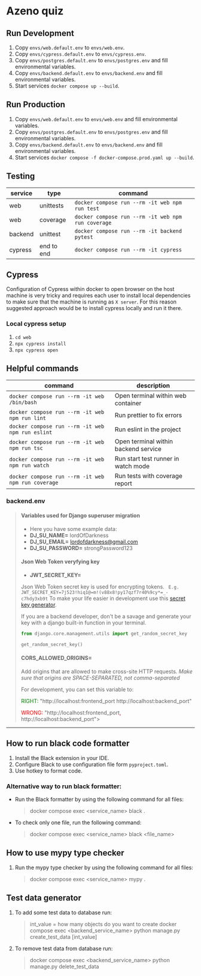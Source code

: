 # Azeno quiz

## Run Development

1. Copy `envs/web.default.env` to `envs/web.env`.
2. Copy `envs/cypress.default.env` to `envs/cypress.env`.
3. Copy `envs/postgres.default.env` to `envs/postgres.env` and fill environmental variables.
4. Copy `envs/backend.default.env` to `envs/backend.env` and fill environmental variables.
5. Start services `docker compose up --build`.

## Run Production

1. Copy `envs/web.default.env` to `envs/web.env` and fill environmental variables.
2. Copy `envs/postgres.default.env` to `envs/postgres.env` and fill environmental variables.
3. Copy `envs/backend.default.env` to `envs/backend.env` and fill environmental variables.
4. Start services `docker compose -f docker-compose.prod.yaml up --build`.

## Testing

| service | type       | command                                            |
|---------|------------|----------------------------------------------------|
| web     | unittests  | `docker compose run --rm -it web npm run test`     |
| web     | coverage   | `docker compose run --rm -it web npm run coverage` |
| backend | unittest   | `docker compose run --rm -it backend pytest`       |
| cypress | end to end | `docker compose run --rm -it cypress`              |

## Cypress

Configuration of Cypress within docker to open browser on the host machine is very tricky and requires each user to
install local dependencies to make sure that the machine is running as `X server`.
For this reason suggested approach would be to install cypress locally and run it there.

### Local cypress setup

1. `cd web`
2. `npx cypress install`
3. `npx cypress open`

## Helpful commands

| command                                            | description                          |
|----------------------------------------------------|--------------------------------------|
| `docker compose run --rm -it web /bin/bash`        | Open terminal within web container   |
| `docker compose run --rm -it web npm run lint`     | Run prettier to fix errors           |
| `docker compose run --rm -it web npm run eslint`   | Run eslint in the project            |
| `docker compose run --rm -it web npm run tsc`      | Open terminal within backend service |
| `docker compose run --rm -it web npm run watch`    | Run start test runner in watch mode  |
| `docker compose run --rm -it web npm run coverage` | Run tests with coverage report       |

### backend.env

> #### Variables used for Django superuser migration
> 
> - Here you have some example data:
> - **DJ_SU_NAME=** lordOfDarkness 
> - **DJ_SU_EMAIL=** lordofdarkness@gmail.com
> - **DJ_SU_PASSWORD=** strongPassword123
>
> #### Json Web Token veryfying key
> - **JWT_SECRET_KEY=**
> 
>Json Web Token secret key is used for encrypting tokens.
>``` E.g. JWT_SECRET_KEY=7j523!hiq1@=m!(v88x8!py17qzf7r40%9cy*=_-c7hdy3xb9t```
>To make your life easier in development use this [secret key generator](https://djecrety.ir/).
> 
>If you are a backend developer, don't be a savage and generate your key with a django built-in function in your terminal.
> 
>```python
>from django.core.management.utils import get_random_secret_key
>
>get_random_secret_key()
>```
>
> #### CORS_ALLOWED_ORIGINS=
> 
>Add origins that are allowed to make cross-site HTTP requests. *Make sure that origins are SPACE-SEPARATED, not comma-separated*
> 
> For development, you can set this variable to:
>
><span style="color:green">RIGHT:</span>
>"http://localhost:frontend_port http://localhost:backend_port"
>
><span style="color:red">WRONG:</span>
>"http://localhost:frontend_port<span style="color:red">,</span> http://localhost:backend_port">
 
------

## How to run black code formatter

1. Install the Black extension in your IDE.
2. Configure Black to use configuration file form `pyproject.toml`.
3. Use hotkey to format code.

### Alternative way to run black formatter: 
 
- Run the Black formatter by using the following command for all files:
    > docker compose exec <service_name> black .

- To check only one file, run the following command:
    > docker compose exec <service_name> black <file_name>
  
## How to use mypy type checker
1. Run the mypy type checker by using the following command for all files:
    > docker compose exec <service_name> mypy .
   > 

## Test data generator
1. To add some test data to database run:
    > int_value = how many objects do you want to create
    >docker compose exec <backend_service_name> python manage.py create_test_data [int_value]

2. To remove test data from database run:
    > docker compose exec <backend_service_name> python manage.py delete_test_data
